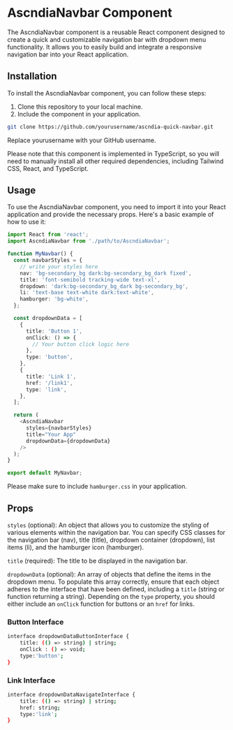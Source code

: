 # AscndiaNavbar Component

The AscndiaNavbar component is a reusable React component designed to create a quick and customizable navigation bar with dropdown menu functionality. It allows you to easily build and integrate a responsive navigation bar into your React application.


## Installation

To install the AscndiaNavbar component, you can follow these steps:
1.  Clone this repository to your local machine.
2.  Include the component in your application.

```bash
git clone https://github.com/yourusername/ascndia-quick-navbar.git
```
Replace yourusername with your GitHub username.

Please note that this component is implemented in TypeScript, so you will need to manually install all other required dependencies, including Tailwind CSS, React, and TypeScript.


## Usage

To use the AscndiaNavbar component, you need to import it into your React application and provide the necessary props. Here's a basic example of how to use it:

```typescript
import React from 'react';
import AscndiaNavbar from './path/to/AscndiaNavbar';

function MyNavbar() {
  const navbarStyles = {
    // write your styles here
    nav: 'bg-secondary_bg dark:bg-secondary_bg_dark fixed',
    title: 'font-semibold tracking-wide text-xl',
    dropdown: 'dark:bg-secondary_bg_dark bg-secondary_bg',
    li: 'text-base text-white dark:text-white',
    hamburger: 'bg-white',
  };

  const dropdownData = [
    {
      title: 'Button 1',
      onClick: () => {
        // Your button click logic here
      },
      type: 'button',
    },
    {
      title: 'Link 1',
      href: '/link1',
      type: 'link',
    },
  ];

  return (
    <AscndiaNavbar
      styles={navbarStyles}
      title="Your App"
      dropdownData={dropdownData}
    />
  );
}

export default MyNavbar;
```
Please make sure to include `hamburger.css` in your application.


## Props

`styles` (optional): An object that allows you to customize the styling of various elements within the navigation bar. You can specify CSS classes for the navigation bar (nav), title (title), dropdown container (dropdown), list items (li), and the hamburger icon (hamburger).

`title` (required): The title to be displayed in the navigation bar.

`dropdownData` (optional): An array of objects that define the items in the dropdown menu. To populate this array correctly, ensure that each object adheres to the interface that have been defined, including a `title` (string or function returning a string). Depending on the `type` property, you should either include an `onClick` function for buttons or an `href` for links.

### Button Interface
```bash
interface dropdownDataButtonInterface {
    title: (() => string) | string; 
    onClick : () => void;
    type:'button';
}
```

### Link Interface
```bash
interface dropdownDataNavigateInterface {
    title: (() => string) | string; 
    href: string;
    type:'link';
}
```
